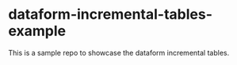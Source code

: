 # dataform-incremental-tables-example
This is a sample repo to showcase the dataform incremental tables.
